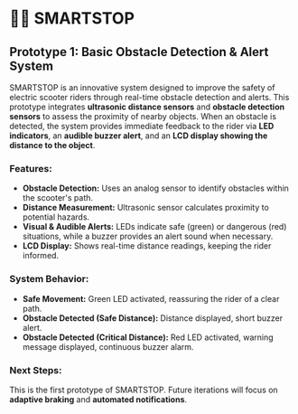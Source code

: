 # 🚴‍♂️ SMARTSTOP 
## Prototype 1: Basic Obstacle Detection & Alert System

SMARTSTOP is an innovative system designed to improve the safety of electric scooter riders through real-time obstacle detection and alerts. This prototype integrates **ultrasonic distance sensors** and **obstacle detection sensors** to assess the proximity of nearby objects. When an obstacle is detected, the system provides immediate feedback to the rider via **LED indicators**, an **audible buzzer alert**, and an **LCD display showing the distance to the object**.

### Features:
- **Obstacle Detection:** Uses an analog sensor to identify obstacles within the scooter's path.
- **Distance Measurement:** Ultrasonic sensor calculates proximity to potential hazards.
- **Visual & Audible Alerts:** LEDs indicate safe (green) or dangerous (red) situations, while a buzzer provides an alert sound when necessary.
- **LCD Display:** Shows real-time distance readings, keeping the rider informed.

### System Behavior:
- **Safe Movement:** Green LED activated, reassuring the rider of a clear path.
- **Obstacle Detected (Safe Distance):** Distance displayed, short buzzer alert.
- **Obstacle Detected (Critical Distance):** Red LED activated, warning message displayed, continuous buzzer alarm.

### Next Steps:
This is the first prototype of SMARTSTOP. Future iterations will focus on **adaptive braking** and **automated notifications**.